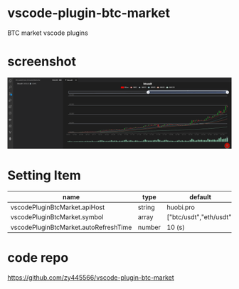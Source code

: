 # vscode-plugin-btc-market
BTC market vscode plugins

# screenshot 
![screenshot](https://raw.githubusercontent.com/zy445566/zy445566.github.io/master/vscode-plugin-btc-market/use.png)

# Setting Item
|  name   | type  | default  |
|  ----  | ----  | ----  |
| vscodePluginBtcMarket.apiHost  | string | huobi.pro |
| vscodePluginBtcMarket.symbol  | array | ["btc/usdt","eth/usdt"] |
| vscodePluginBtcMarket.autoRefreshTime  | number | 10 (s)|

# code repo
https://github.com/zy445566/vscode-plugin-btc-market
